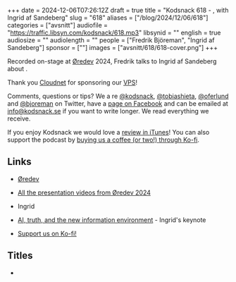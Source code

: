 +++
date = 2024-12-06T07:26:12Z
draft = true
title = "Kodsnack 618 - , with Ingrid af Sandeberg"
slug = "618"
aliases = ["/blog/2024/12/06/618"]
categories = ["avsnitt"]
audiofile = "https://traffic.libsyn.com/kodsnack/618.mp3"
libsynid = ""
english = true
audiosize = ""
audiolength = ""
people = ["Fredrik Björeman", "Ingrid af Sandeberg"]
sponsor = [""]
images = ["avsnitt/618/618-cover.png"]
+++

Recorded on-stage at [Øredev](https://oredev.org/) 2024, Fredrik talks to Ingrid af Sandeberg about .

Thank you [Cloudnet](http://www.cloudnet.se) for sponsoring our [VPS](http://en.wikipedia.org/wiki/Virtual_private_server)!

Comments, questions or tips? We a	re [@kodsnack](https://www.twitter.com/kodsnack), [@tobiashieta](https://www.twitter.com/tobiashieta), [@oferlund](https://twitter.com/oferlund) and [@bjoreman](https://www.twitter.com/bjoreman) on Twitter, have a [page on Facebook](https://www.facebook.com/kodsnack) and can be emailed at [info@kodsnack.se](mailto:info@kodsnack.se) if you want to write longer. We read everything we receive.

If you enjoy Kodsnack we would love a [review in iTunes](http://itunes.apple.com/se/podcast/kodsnack/id561631498?l=en)! You can also support the podcast by <a href="https://ko-fi.com/kodsnack" rel="payment">buying us a coffee (or two!) through Ko-fi</a>.

## Links ##
* [Øredev](https://oredev.org/)
* [All the presentation videos from Øredev 2024](https://www.youtube.com/playlist?list=PLOUKmSqExtAFpg3krEd6CXr3uIyUgP97b)
* Ingrid
* [AI, truth, and the new information environment](https://www.youtube.com/watch?v=0blRDZSWV2Y) - Ingrid's keynote

* [Support us on Ko-fi!](https://ko-fi.com/kodsnack)

## Titles ##
* 